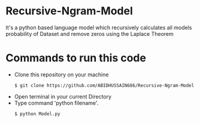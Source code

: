 # Recursive-Ngram-Model
It's a python based language model which recursively calculates all models probability of Dataset and remove zeros using the Laplace Theorem
# Commands to run this code
  - Clone this repository on your machine 
      ```
      $ git clone https://github.com/ABIDHUSSAIN686/Recursive-Ngram-Model
      ```
  - Open terminal in your current Directory
  - Type command 'python filename'.
      ```
      $ python Model.py
      ```
    
